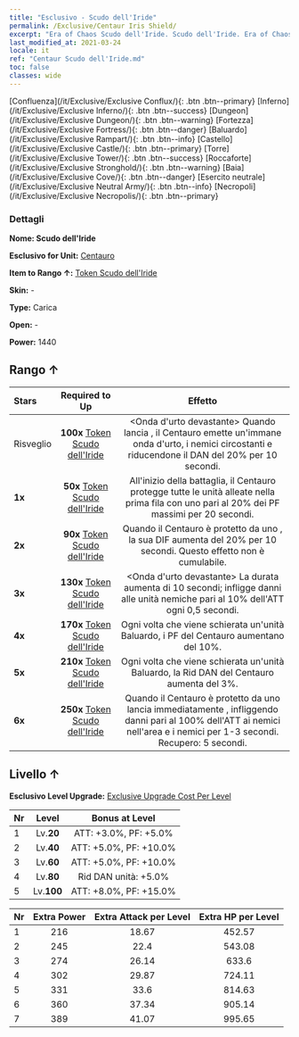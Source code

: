 ```yaml
---
title: "Esclusivo - Scudo dell'Iride"
permalink: /Exclusive/Centaur Iris Shield/
excerpt: "Era of Chaos Scudo dell'Iride. Scudo dell'Iride. Era of Chaos Esclusivo Scudo dell'Iride. Centauro Esclusivo."
last_modified_at: 2021-03-24
locale: it
ref: "Centaur Scudo dell'Iride.md"
toc: false
classes: wide
---
```

 [Confluenza](/it/Exclusive/Exclusive Conflux/){: .btn .btn--primary} [Inferno](/it/Exclusive/Exclusive Inferno/){: .btn .btn--success} [Dungeon](/it/Exclusive/Exclusive Dungeon/){: .btn .btn--warning} [Fortezza](/it/Exclusive/Exclusive Fortress/){: .btn .btn--danger} [Baluardo](/it/Exclusive/Exclusive Rampart/){: .btn .btn--info} [Castello](/it/Exclusive/Exclusive Castle/){: .btn .btn--primary} [Torre](/it/Exclusive/Exclusive Tower/){: .btn .btn--success} [Roccaforte](/it/Exclusive/Exclusive Stronghold/){: .btn .btn--warning} [Baia](/it/Exclusive/Exclusive Cove/){: .btn .btn--danger} [Esercito neutrale](/it/Exclusive/Exclusive Neutral Army/){: .btn .btn--info} [Necropoli](/it/Exclusive/Exclusive Necropolis/){: .btn .btn--primary} 

### Dettagli
 **Nome: Scudo dell'Iride** 

 **Esclusivo for Unit:** [Centauro](/it/units/Centaur/) 

 **Item to Rango ↑:** [Token Scudo dell'Iride](/it/Items/con_913/)

 **Skin:** -

 **Type:** Carica

 **Open:** -

 **Power:** 1440

## Rango ↑

  |     Stars    |  Required to Up | Effetto |
  |:-------------|:---------------:|:---------------:|
  |  Risveglio  | **100x** [Token Scudo dell'Iride](/it/Items/con_913/) | <Onda d'urto devastante> Quando lancia <Schiacciata>, il Centauro emette un'immane onda d'urto, <rallentando> i nemici circostanti e riducendone il DAN del 20% per 10 secondi. |
  | **1x** <i class="fas fa-star"/> | **50x** [Token Scudo dell'Iride](/it/Items/con_913/) | All'inizio della battaglia, il Centauro protegge tutte le unità alleate nella prima fila con uno <scudo> pari al 20% dei PF massimi per 20 secondi. |
  | **2x** <i class="fas fa-star"/> | **90x** [Token Scudo dell'Iride](/it/Items/con_913/) | Quando il Centauro è protetto da uno <scudo>, la sua DIF aumenta del 20% per 10 secondi. Questo effetto non è cumulabile. |
  | **3x** <i class="fas fa-star"/> | **130x** [Token Scudo dell'Iride](/it/Items/con_913/) | <Onda d'urto devastante> La durata aumenta di 10 secondi; infligge danni alle unità nemiche pari al 10% dell'ATT ogni 0,5 secondi. |
  | **4x** <i class="fas fa-star"/> | **170x** [Token Scudo dell'Iride](/it/Items/con_913/) | Ogni volta che viene schierata un'unità Baluardo, i PF del Centauro aumentano del 10%. |
  | **5x** <i class="fas fa-star"/> | **210x** [Token Scudo dell'Iride](/it/Items/con_913/) | Ogni volta che viene schierata un'unità Baluardo, la Rid DAN del Centauro aumenta del 3%. |
  | **6x** <i class="fas fa-star"/> | **250x** [Token Scudo dell'Iride](/it/Items/con_913/) | <Zoccoli feroci> Quando il Centauro è protetto da uno <scudo> lancia immediatamente <Zoccoli feroci>, infliggendo danni pari al 100% dell'ATT ai nemici nell'area e <stordendo> i nemici <rallentati> per 1-3 secondi. Recupero: 5 secondi. |


## Livello ↑
 **Esclusivo Level Upgrade:** [Exclusive Upgrade Cost Per Level](/Exclusive/ExclusiveUpgradeCostPerLevel/)

  |  Nr  |   Level  | Bonus at Level |
  |:-----|:--------:|:--------------:|
  | 1 | Lv.**20** | ATT: +3.0%, PF: +5.0% |
  | 2 | Lv.**40** | ATT: +5.0%, PF: +10.0% |
  | 3 | Lv.**60** | ATT: +5.0%, PF: +10.0% |
  | 4 | Lv.**80** | Rid DAN unità: +5.0% |
  | 5 | Lv.**100** | ATT: +8.0%, PF: +15.0% |


  |  Nr  |  Extra Power | Extra Attack per Level | Extra HP per Level |
  |:-----|:--------:|:--------:|:--------:|
  | 1 | 216 | 18.67 | 452.57 |
  | 2 | 245 | 22.4 | 543.08 |
  | 3 | 274 | 26.14 | 633.6 |
  | 4 | 302 | 29.87 | 724.11 |
  | 5 | 331 | 33.6 | 814.63 |
  | 6 | 360 | 37.34 | 905.14 |
  | 7 | 389 | 41.07 | 995.65 |


